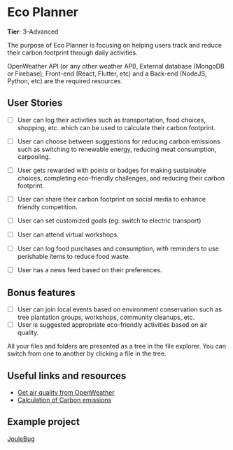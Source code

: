 # Eco Planner
**Tier**: 3-Advanced

The purpose of Eco Planner is focusing on helping users track and reduce their carbon footprint through daily activities.

OpenWeather API (or any other weather API), External database (MongoDB or Firebase), Front-end (React, Flutter, etc) and a Back-end (NodeJS, Python, etc) are the required resources.

## User Stories

 - [ ] User can log their activities such as transportation, food choices, shopping, etc. which can be used to calculate their carbon footprint.
 - [ ] User can choose between suggestions for reducing carbon emissions such as switching to renewable energy, reducing meat consumption, carpooling.
 - [ ] User gets rewarded with points or badges for making sustainable choices, completing eco-friendly challenges, and reducing their carbon footprint.
 - [ ] User can share their carbon footprint on social media to enhance friendly competition.
 - [ ] User can set customized goals (eg: switch to electric transport)
 - [ ] User can attend virtual workshops.
 - [ ] User can log food purchases and consumption, with reminders to use perishable items to reduce food waste.
 - [ ] User has a news feed based on their preferences.
 

## Bonus features
 - [ ] User can join local events based on environment conservation such as tree plantation groups, workshops, community cleanups, etc.
 - [ ] User is suggested appropriate eco-friendly activities based on air quality.

All your files and folders are presented as a tree in the file explorer. You can switch from one to another by clicking a file in the tree.

##  Useful links and resources

 - [Get air quality from OpenWeather](https://openweathermap.org/api/air-pollution)
 - [Calculation of Carbon emissions](https://www.diginex.com/insights/how-to-calculate-carbon-emissions)
 
 ## Example project
 [JouleBug](https://www.joulebug.com/)
